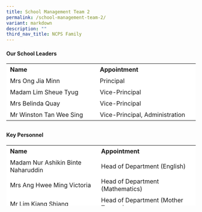 ```yaml
---
title: School Management Team 2
permalink: /school-management-team-2/
variant: markdown
description: ""
third_nav_title: NCPS Family
---
```

#### Our School Leaders

<table border="0" style="box-sizing: inherit; border-collapse: collapse; border-spacing: 0px; max-width: 100%; height: 161px; width: 665.188px;"><tbody style="box-sizing: inherit;"><tr border="1" style="box-sizing: inherit; background: rgb(255, 255, 255); height: 23px;"><td border="0" style="box-sizing: inherit; padding: 5px 10px; width: 326.35px; height: 23px;"><b>Name</b></td><td border="0" style="box-sizing: inherit; padding: 5px 10px; width: 200px; height: 23px;"><b>Appointment</b></td></tr><tr style="box-sizing: inherit; background: rgb(255, 255, 255); height: 23px;"><td style="box-sizing: inherit; padding: 5px 10px; width: 326.35px; height: 23px;">Mrs Ong Jia Minn</td><td style="box-sizing: inherit; padding: 5px 10px; width: 337.837px; height: 23px;">Principal</td></tr><tr style="box-sizing: inherit; background: rgb(255, 255, 255); height: 23px;"><td style="box-sizing: inherit; padding: 5px 10px; width: 326.35px; height: 23px;">Madam Lim Sheue Tyug</td><td style="box-sizing: inherit; padding: 5px 10px; width: 337.837px; height: 23px;">Vice-Principal</td></tr><tr style="box-sizing: inherit; background: rgb(255, 255, 255); height: 23px;"><td style="box-sizing: inherit; padding: 5px 10px; width: 326.35px; height: 23px;">Mrs Belinda Quay</td><td style="box-sizing: inherit; padding: 5px 10px; width: 337.837px; height: 23px;">Vice-Principal</td></tr><tr style="box-sizing: inherit; background: rgb(255, 255, 255);"><td style="box-sizing: inherit; padding: 5px 10px; width: 326.35px;">Mr Winston Tan Wee Sing</td><td style="box-sizing: inherit; padding: 5px 10px; width: 337.837px;">Vice-Principal, Administration</td></tr></tbody></table>

#### Key Personnel

<table border="0" style="box-sizing: inherit; border-collapse: collapse; border-spacing: 0px; max-width: 100%; height: 161px; width: 665.188px;"><tbody style="box-sizing: inherit;"><tr border="1" style="box-sizing: inherit; background: rgb(255, 255, 255); height: 23px;"><td border="0" style="box-sizing: inherit; padding: 5px 10px; width: 326.35px; height: 23px;"><b>Name</b></td><td border="0" style="box-sizing: inherit; padding: 5px 10px; width: 200px; height: 23px;"><b>Appointment</b></td></tr><tr style="box-sizing: inherit; background: rgb(255, 255, 255); height: 23px;"><td style="box-sizing: inherit; padding: 5px 10px; width: 326.35px; height: 23px;">Madam Nur Ashikin Binte Naharuddin</td><td style="box-sizing: inherit; padding: 5px 10px; width: 337.837px; height: 23px;">Head of Department (English)</td></tr><tr style="box-sizing: inherit; background: rgb(255, 255, 255); height: 23px;"><td style="box-sizing: inherit; padding: 5px 10px; width: 326.35px; height: 23px;">Mrs Ang Hwee Ming Victoria</td><td style="box-sizing: inherit; padding: 5px 10px; width: 337.837px; height: 23px;">Head of Department (Mathematics)</td></tr><tr style="box-sizing: inherit; background: rgb(255, 255, 255); height: 23px;"><td style="box-sizing: inherit; padding: 5px 10px; width: 326.35px; height: 23px;">Mr Lim Kiang Shiang </td><td style="box-sizing: inherit; padding: 5px 10px; width: 337.837px; height: 23px;">Head of Department (Mother Tongue)</td></tr><tr style="box-sizing: inherit; background: rgb(255, 255, 255); height: 23px;"><td style="box-sizing: inherit; padding: 5px 10px; width: 326.35px; height: 23px;">Ms Jennifer Pang Swee May</td><td style="box-sizing: inherit; padding: 5px 10px; width: 337.837px; height: 23px;">Head of Department (Science)</td></tr><tr style="box-sizing: inherit; background: rgb(255, 255, 255); height: 23px;"><td style="box-sizing: inherit; padding: 5px 10px; width: 326.35px; height: 23px;">Mr Adam Bin Mohamed Ali</td><td style="box-sizing: inherit; padding: 5px 10px; width: 337.837px; height: 23px;">Head of Department (PE/CCA)</td></tr><tr style="box-sizing: inherit; background: rgb(255, 255, 255); height: 23px;"><td style="box-sizing: inherit; padding: 5px 10px; width: 326.35px; height: 23px;">Madam Siti Hajar Binte Abdul Jalil</td><td style="box-sizing: inherit; padding: 5px 10px; width: 337.837px; height: 23px;">Head of Department (Student Management) </td></tr><tr style="box-sizing: inherit; background: rgb(255, 255, 255); height: 23px;"><td style="box-sizing: inherit; padding: 5px 10px; width: 326.35px; height: 23px;">Mrs Lee-Ng Yick Kit </td><td style="box-sizing: inherit; padding: 5px 10px; width: 337.837px; height: 23px;">Head of Department (Character &amp; Citizenship Education)</td></tr><tr style="box-sizing: inherit; background: rgb(255, 255, 255); height: 23px;"><td style="box-sizing: inherit; padding: 5px 10px; width: 326.35px; height: 23px;">Mrs Jessy Low</td><td style="box-sizing: inherit; padding: 5px 10px; width: 337.837px; height: 23px;">Head of Department (Information and Communication Technology)</td></tr><tr style="box-sizing: inherit; background: rgb(255, 255, 255); height: 23px;"><td style="box-sizing: inherit; padding: 5px 10px; width: 326.35px; height: 23px;">Madam Nooraina Binte Mohammad Nasir</td><td style="box-sizing: inherit; padding: 5px 10px; width: 337.837px; height: 23px;">Head of Department (Enriched Programmes)</td></tr><tr style="box-sizing: inherit; background: rgb(255, 255, 255); height: 23px;"><td style="box-sizing: inherit; padding: 5px 10px; width: 326.35px; height: 23px;">Ms Tay Ya Mei Jasmine (Special Educational Needs)</td><td style="box-sizing: inherit; padding: 5px 10px; width: 337.837px; height: 23px;">Level Head</td></tr><tr style="box-sizing: inherit; background: rgb(255, 255, 255); height: 23px;"><td style="box-sizing: inherit; padding: 5px 10px; width: 326.35px; height: 23px;">Madam Tan Si Yu Elista</td><td style="box-sizing: inherit; padding: 5px 10px; width: 337.837px; height: 23px;">Level Head</td></tr><tr style="box-sizing: inherit; background: rgb(255, 255, 255); height: 23px;"><td style="box-sizing: inherit; padding: 5px 10px; width: 326.35px; height: 23px;">Madam Tan Si Yu Elista</td><td style="box-sizing: inherit; padding: 5px 10px; width: 337.837px; height: 23px;">Level Head</td></tr><tr style="box-sizing: inherit; background: rgb(255, 255, 255); height: 23px;"><td style="box-sizing: inherit; padding: 5px 10px; width: 326.35px; height: 23px;">Madam Tan Si Yu Elista</td><td style="box-sizing: inherit; padding: 5px 10px; width: 337.837px; height: 23px;">Level Head</td></tr><tr style="box-sizing: inherit; background: rgb(255, 255, 255); height: 23px;"><td style="box-sizing: inherit; padding: 5px 10px; width: 326.35px; height: 23px;">Madam Tan Si Yu Elista</td><td style="box-sizing: inherit; padding: 5px 10px; width: 337.837px; height: 23px;">Level Head</td></tr><tr style="box-sizing: inherit; background: rgb(255, 255, 255); height: 23px;"><td style="box-sizing: inherit; padding: 5px 10px; width: 326.35px; height: 23px;">Madam Tan Si Yu Elista</td><td style="box-sizing: inherit; padding: 5px 10px; width: 337.837px; height: 23px;">Level Head</td></tr><tr style="box-sizing: inherit; background: rgb(255, 255, 255); height: 23px;"><td style="box-sizing: inherit; padding: 5px 10px; width: 326.35px; height: 23px;">Madam Tan Si Yu Elista</td><td style="box-sizing: inherit; padding: 5px 10px; width: 337.837px; height: 23px;">Level Head</td></tr><tr style="box-sizing: inherit; background: rgb(255, 255, 255); height: 23px;"><td style="box-sizing: inherit; padding: 5px 10px; width: 326.35px; height: 23px;">Madam Tan Si Yu Elista</td><td style="box-sizing: inherit; padding: 5px 10px; width: 337.837px; height: 23px;">Level Head</td></tr><tr style="box-sizing: inherit; background: rgb(255, 255, 255); height: 23px;"><td style="box-sizing: inherit; padding: 5px 10px; width: 326.35px; height: 23px;">Madam Tan Si Yu Elista</td><td style="box-sizing: inherit; padding: 5px 10px; width: 337.837px; height: 23px;">Level Head</td></tr><tr style="box-sizing: inherit; background: rgb(255, 255, 255); height: 23px;"><td style="box-sizing: inherit; padding: 5px 10px; width: 326.35px; height: 23px;">Madam Tan Si Yu Elista</td><td style="box-sizing: inherit; padding: 5px 10px; width: 337.837px; height: 23px;">Level Head</td></tr><tr style="box-sizing: inherit; background: rgb(255, 255, 255); height: 23px;"><td style="box-sizing: inherit; padding: 5px 10px; width: 326.35px; height: 23px;">Madam Tan Si Yu Elista</td><td style="box-sizing: inherit; padding: 5px 10px; width: 337.837px; height: 23px;">Level Head</td></tr><tr style="box-sizing: inherit; background: rgb(255, 255, 255); height: 23px;"><td style="box-sizing: inherit; padding: 5px 10px; width: 326.35px; height: 23px;">Madam Tan Si Yu Elista</td><td style="box-sizing: inherit; padding: 5px 10px; width: 337.837px; height: 23px;">Level Head</td></tr><tr style="box-sizing: inherit; background: rgb(255, 255, 255); height: 23px;"><td style="box-sizing: inherit; padding: 5px 10px; width: 326.35px; height: 23px;">Madam Tan Si Yu Elista</td><td style="box-sizing: inherit; padding: 5px 10px; width: 337.837px; height: 23px;">Level Head</td></tr><tr style="box-sizing: inherit; background: rgb(255, 255, 255); height: 23px;"><td style="box-sizing: inherit; padding: 5px 10px; width: 326.35px; height: 23px;">Madam Tan Si Yu Elista</td><td style="box-sizing: inherit; padding: 5px 10px; width: 337.837px; height: 23px;">Level Head</td></tr></tbody></table>